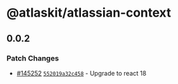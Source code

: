 # @atlaskit/atlassian-context

## 0.0.2

### Patch Changes

- [#145252](https://stash.atlassian.com/projects/CONFCLOUD/repos/confluence-frontend/pull-requests/145252)
  [`552019a32c458`](https://stash.atlassian.com/projects/CONFCLOUD/repos/confluence-frontend/commits/552019a32c458) -
  Upgrade to react 18
